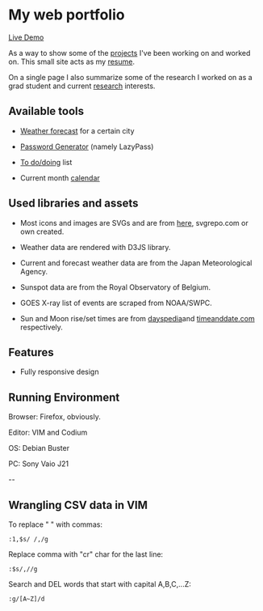 # My web portfolio

[Live Demo](https://ndlopez.github.io)

As a way to show some of the [projects](https://ndlopez.github.io/pages/projects.html) I've been working on and worked on. This small site acts as my [resume](https://ndlopez.github.io/pages/resume.html).

On a single page I also summarize some of the research I worked on as a grad student and current [research](https://ndlopez.github.io/pages/research.html) interests.

## Available tools

- [Weather forecast](https://ndlopez.github.io/weather) for a certain city

- [Password Generator](https://ndlopez.github.io/tools/passGen.html) (namely LazyPass)

- [To do/doing](https://ndlopez.github.io/tools/todo.html) list

- Current month [calendar](https://ndlopez.github.io/tools/calendar.html)

## Used libraries and assets

- Most icons and images are SVGs and are from [here](https://github.com/danklammer/bytesize-icons), svgrepo.com or own created.

- Weather data are rendered with D3JS library.

- Current and forecast weather data are from the Japan Meteorological Agency.

- Sunspot data are from the Royal Observatory of Belgium.

- GOES X-ray list of events are scraped from NOAA/SWPC.

- Sun and Moon rise/set times are from [dayspedia](https://dayspedia.com/)and [timeanddate.com](https://www.timeanddate.com) respectively.

## Features
- Fully responsive design

## Running Environment

Browser: Firefox, obviously.

Editor: VIM and Codium

OS: Debian Buster

PC: Sony Vaio J21

--

## Wrangling CSV data in VIM

To replace " " with commas:

	:1,$s/ /,/g

Replace comma with "cr" char for the last line:
	
	:$s/,//g

Search and DEL words that start with capital A,B,C,...Z:

	:g/[A~Z]/d

<!--p>September post: Lately (I mean for the last 3 months), I've been reading "Zealot" by Reza Aslan, a book that explores about the life of 
        Jesus of Nazareth. Being raised in a Roman catholic family, I knew little or close to nothing about his life. At school I probably was not that interested and so I focused more on Math and Physics.<br>
        Can't wait to finish and start another book, I already picked one Daniel Keyes'- Flowers for Algernon - a book 
        I heard while watching an episode of NewsRadio in YouTube. 
      </p>
      <p>Back at GradSchool I used to listen to news from home, but lately they've changed a lot the format, and the fact the current ruling party is not of my please, makes it listen to news a lil harder.
        Thus, lately, I've been listening a lot ThirdRock radio, the place where I discover new music. 
        If you are into Alternative Rock please give it a try. 
      </p>
      <p>Overall, I am preparing for job interviews and learning about Machine Learning methods.</p>
      <p>November: Lately, or should I say, in recent years, most of my acquired items (bicycle, laptop, rain-gear, etc) are getting old or their time of replacement have come to. It started with my MacBook Pro, bought in 2010 and worked fine for about 2 years and then the HDD failed, I took it to a "Genius Bar", and they replaced the damaged device and made a cleanup of keyboard and display. It costed me about 7000JPY.</p>
      <p>Next, my rain/wind-breaker Mammut jacket got some internal scratches that I was able to repair by sewing.</p>
      <p>Lastly, my bicycle which I acquired in 2016 just after learning how to ride it. I went to so many places in it, the University (~40mins), Japanese school(~35mins) and ran many chores. However, last October the back tire got a puncture and after taking it to a repair, 
        they told me it needed an entire replacement of the tire and it would cost almost half of what I originally paid for the whole bicycle. Therefore, I decided to buy another.<br/><br/>In other news, I've been making a Note App for Android, since Simplenote decided to kick me out if I continue using a WordPress account to login, even though its their parent company or a product of the parent company. </p-->
